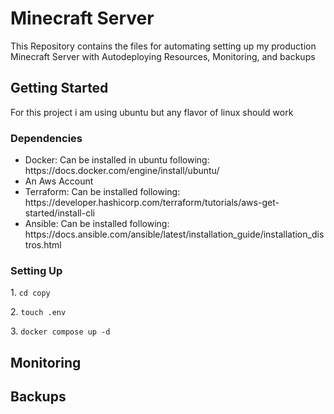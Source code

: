 <h1>Minecraft Server</h1>
<p>This Repository contains the files for automating setting up my production Minecraft Server with Autodeploying Resources, Monitoring, and backups </p>
<h2>Getting Started</h2>
<p>For this project i am using ubuntu but any flavor of linux should work</p>
<h3>Dependencies</h3>
<ul>
  <li>Docker: Can be installed in ubuntu following: https://docs.docker.com/engine/install/ubuntu/</li>
  <li>An Aws Account</li>
  <li>Terraform: Can be installed following: https://developer.hashicorp.com/terraform/tutorials/aws-get-started/install-cli</li>
  <li>Ansible: Can be installed following: https://docs.ansible.com/ansible/latest/installation_guide/installation_distros.html</li>
</ul>
<h3>Setting Up</h3>
<p>1. <code>cd copy</code></p>
<p>2. <code>touch .env</code></p>
<p>3. <code>docker compose up -d</code></p>


<h2>Monitoring</h2>

<h2>Backups</h2>
